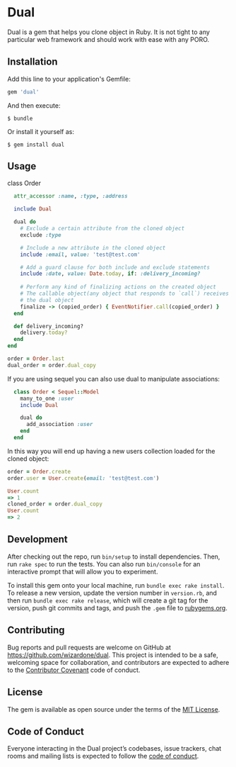 # Dual

Dual is a gem that helps you clone object in Ruby. It is not tight to any particular
web framework and should work with ease with any PORO.

## Installation

Add this line to your application's Gemfile:

```ruby
gem 'dual'
```

And then execute:

    $ bundle

Or install it yourself as:

    $ gem install dual

## Usage
class Order
```ruby
  attr_accessor :name, :type, :address

  include Dual

  dual do
    # Exclude a certain attribute from the cloned object
    exclude :type

    # Include a new attribute in the cloned object
    include :email, value: 'test@test.com'

    # Add a guard clause for both include and exclude statements
    include :date, value: Date.today, if: :delivery_incoming?
    
    # Perform any kind of finalizing actions on the created object
    # The callable object(any object that responds to `call`) receives
    # the dual object
    finalize -> (copied_order) { EventNotifier.call(copied_order) }
  end

  def delivery_incoming?
    delivery.today?
  end
end

order = Order.last
dual_order = order.dual_copy
```

If you are using sequel you can also use dual to manipulate associations:

```ruby
  class Order < Sequel::Model
    many_to_one :user
    include Dual

    dual do
      add_association :user
    end
  end
```

In this way you will end up having a new users collection loaded for the cloned object:

```ruby
order = Order.create
order.user = User.create(email: 'test@test.com')

User.count
=> 1
cloned_order = order.dual_copy
User.count
=> 2
```

## Development

After checking out the repo, run `bin/setup` to install dependencies. Then, run `rake spec` to run the tests. You can also run `bin/console` for an interactive prompt that will allow you to experiment.

To install this gem onto your local machine, run `bundle exec rake install`. To release a new version, update the version number in `version.rb`, and then run `bundle exec rake release`, which will create a git tag for the version, push git commits and tags, and push the `.gem` file to [rubygems.org](https://rubygems.org).

## Contributing

Bug reports and pull requests are welcome on GitHub at https://github.com/wizardone/dual. This project is intended to be a safe, welcoming space for collaboration, and contributors are expected to adhere to the [Contributor Covenant](http://contributor-covenant.org) code of conduct.

## License

The gem is available as open source under the terms of the [MIT License](https://opensource.org/licenses/MIT).

## Code of Conduct

Everyone interacting in the Dual project’s codebases, issue trackers, chat rooms and mailing lists is expected to follow the [code of conduct](https://github.com/[USERNAME]/dual/blob/master/CODE_OF_CONDUCT.md).
